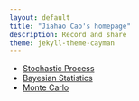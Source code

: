 ```yaml
---
layout: default
title: "Jiahao Cao's homepage"
description: Record and share
theme: jekyll-theme-cayman
---
```


- [Stochastic Process](/Statistics/Stochastic_Process/Stochastic_Process.html)
- [Bayesian Statistics](Bayesian_Statistics/Bayesian_Statistics.md)
- [Monte Carlo](./MCMC/MCMC.md)
